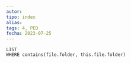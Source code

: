 ```yaml
---
autor:
tipo: index
alias:
tags: 4, PED
fecha: 2023-07-25
---
```


```dataview
LIST
WHERE contains(file.folder, this.file.folder)
```
